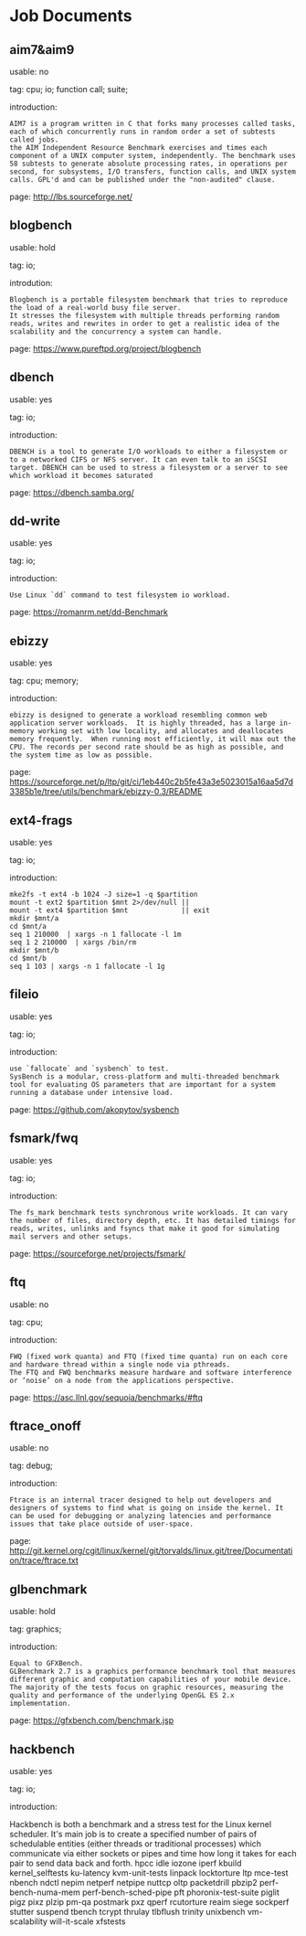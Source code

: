 # Job Documents

## aim7&aim9

usable: no

tag: cpu; io; function call; suite;

introduction: 

    AIM7 is a program written in C that forks many processes called tasks, each of which concurrently runs in random order a set of subtests called jobs.
    the AIM Independent Resource Benchmark exercises and times each component of a UNIX computer system, independently. The benchmark uses 58 subtests to generate absolute processing rates, in operations per second, for subsystems, I/O transfers, function calls, and UNIX system calls. GPL'd and can be published under the "non-audited" clause. 

page: http://lbs.sourceforge.net/

## blogbench

usable: hold

tag: io;

introdution: 

    Blogbench is a portable filesystem benchmark that tries to reproduce the load of a real-world busy file server.
    It stresses the filesystem with multiple threads performing random reads, writes and rewrites in order to get a realistic idea of the scalability and the concurrency a system can handle.

page: https://www.pureftpd.org/project/blogbench

## dbench

usable: yes

tag: io;

introduction: 

    DBENCH is a tool to generate I/O workloads to either a filesystem or to a networked CIFS or NFS server. It can even talk to an iSCSI target. DBENCH can be used to stress a filesystem or a server to see which workload it becomes saturated

page: https://dbench.samba.org/

## dd-write

usable: yes

tag: io;

introduction: 

    Use Linux `dd` command to test filesystem io workload.

page: https://romanrm.net/dd-Benchmark

## ebizzy

usable: yes

tag: cpu; memory;

introduction:

    ebizzy is designed to generate a workload resembling common web application server workloads.  It is highly threaded, has a large in-memory working set with low locality, and allocates and deallocates memory frequently.  When running most efficiently, it will max out the CPU. The records per second rate should be as high as possible, and the system time as low as possible.

page: https://sourceforge.net/p/ltp/git/ci/1eb440c2b5fe43a3e5023015a16aa5d7d3385b1e/tree/utils/benchmark/ebizzy-0.3/README

## ext4-frags

usable: yes

tag: io;

introduction:

```
mke2fs -t ext4 -b 1024 -J size=1 -q $partition
mount -t ext2 $partition $mnt 2>/dev/null ||
mount -t ext4 $partition $mnt             || exit
mkdir $mnt/a
cd $mnt/a
seq 1 210000  | xargs -n 1 fallocate -l 1m
seq 1 2 210000  | xargs /bin/rm
mkdir $mnt/b
cd $mnt/b
seq 1 103 | xargs -n 1 fallocate -l 1g
```

## fileio

usable: yes

tag: io;

introduction:

    use `fallocate` and `sysbench` to test.
    SysBench is a modular, cross-platform and multi-threaded benchmark tool for evaluating OS parameters that are important for a system running a database under intensive load.

page: https://github.com/akopytov/sysbench

## fsmark/fwq

usable: yes

tag: io;

introduction: 

    The fs_mark benchmark tests synchronous write workloads. It can vary the number of files, directory depth, etc. It has detailed timings for reads, writes, unlinks and fsyncs that make it good for simulating mail servers and other setups.

page: https://sourceforge.net/projects/fsmark/

## ftq

usable: no

tag: cpu;

introduction:

    FWQ (fixed work quanta) and FTQ (fixed time quanta) run on each core and hardware thread within a single node via pthreads. 
    The FTQ and FWQ benchmarks measure hardware and software interference or ‘noise’ on a node from the applications perspective. 

page: https://asc.llnl.gov/sequoia/benchmarks/#ftq

## ftrace_onoff

usable: no

tag: debug;

introduction:

    Ftrace is an internal tracer designed to help out developers and designers of systems to find what is going on inside the kernel. It can be used for debugging or analyzing latencies and performance issues that take place outside of user-space.

page: http://git.kernel.org/cgit/linux/kernel/git/torvalds/linux.git/tree/Documentation/trace/ftrace.txt

## glbenchmark

usable: hold

tag: graphics;

introduction:

    Equal to GFXBench.
    GLBenchmark 2.7 is a graphics performance benchmark tool that measures different graphic and computation capabilities of your mobile device. The majority of the tests focus on graphic resources, measuring the quality and performance of the underlying OpenGL ES 2.x implementation.

page: https://gfxbench.com/benchmark.jsp

## hackbench

usable: yes

tag: io;

introduction:


Hackbench  is  both  a benchmark and a stress test for the Linux kernel scheduler. It's main job is to create a specified number  of  pairs  of schedulable entities
(either threads or traditional processes) which communicate via either sockets or
pipes and time how long it takes  for each pair to send data back and forth.
hpcc
idle
iozone
iperf
kbuild
kernel_selftests
ku-latency
kvm-unit-tests
linpack
locktorture
ltp
mce-test
nbench
ndctl
nepim
netperf
netpipe
nuttcp
oltp
packetdrill
pbzip2
perf-bench-numa-mem
perf-bench-sched-pipe
pft
phoronix-test-suite
piglit
pigz
pixz
plzip
pm-qa
postmark
pxz
qperf
rcutorture
reaim
siege
sockperf
stutter
suspend
tbench
tcrypt
thrulay
tlbflush
trinity
unixbench
vm-scalability
will-it-scale
xfstests
